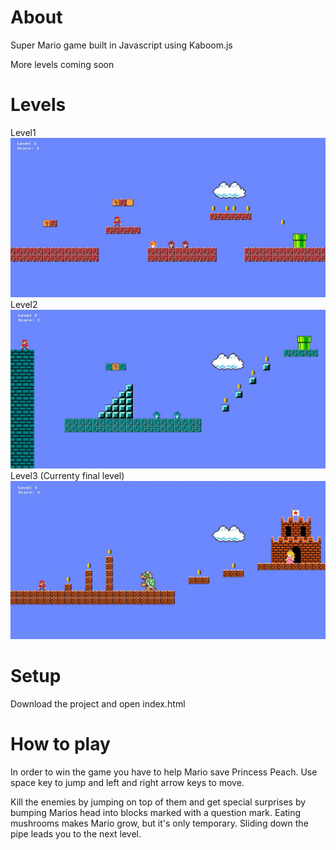 # About

Super Mario game built in Javascript using Kaboom.js

More levels coming soon

# Levels

Level1
![Screenshot](gameplay_screenshots/level1.jpg)
Level2
![Screenshot](gameplay_screenshots/level2.jpg)
Level3 (Currenty final level)
![Screenshot](gameplay_screenshots/level3.jpg)

# Setup

Download the project and open index.html

# How to play

In order to win the game you have to help Mario save Princess Peach.
Use space key to jump and left and right arrow keys to move.

Kill the enemies by jumping on top of them and get special surprises by bumping Marios head into blocks marked with a question mark.
Eating mushrooms makes Mario grow, but it's only temporary.
Sliding down the pipe leads you to the next level.

